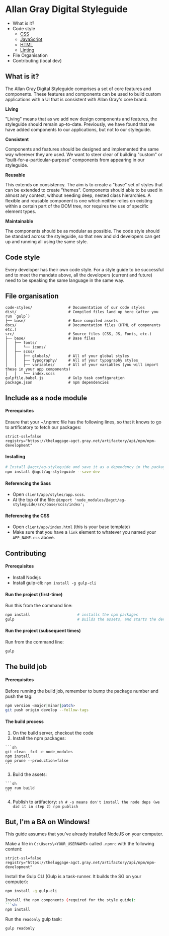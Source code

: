 # Allan Gray Digital Styleguide

- What is it?
- Code style
    - [CSS](code_styles/css)
    - [JavaScript](code_styles/javascript)
    - [HTML](code_styles/html)
    - [Linting](code_styles/linting)
- File Organisation
- Contributing (local dev)

## What is it?
The Allan Gray Digital Styleguide comprises a set of core features and components. These features and components can be used to build custom applications with a UI that is consistent with Allan Gray's core brand.

**Living**

"Living" means that as we add new design components and features, the styleguide should remain up-to-date. Previously, we have found that we have added components to our applications, but not to our styleguide.

**Consistent**

Components and features should be designed and implemented the same way wherever they are used. We want to steer clear of building "custom" or "built-for-a-particular-purpose" components from appearing in our styleguide.

**Reusable**

This extends on consistency. The aim is to create a "base" set of styles that can be extended to create "themes". Components should able to be used in almost any context, without needing deep, nested class hierarchies. A flexible and reusable component is one which neither relies on existing within a certain part of the DOM tree, nor requires the use of specific element types.

**Maintainable**

The components should be as modular as possible. The code style should be standard across the styleguide, so that new and old developers can get up and running all using the same style.

## Code style
Every developer has their own code style. For a style guide to be successful and to meet the mandate above, all the developers (current and future) need to be speaking the same language in the same way.

## File organisation
    code-styles/                # Documentation of our code styles
    dist/                       # Compiled files land up here (after you run `gulp`)
    ├── base/                   # Base compiled assets
    docs/                       # Documentation files (HTML of components etc.)
    src/                        # Source files (CSS, JS, Fonts, etc.)
    ├── base/                   # Base files
    │   ├── fonts/
    │   │   └── icons/
    │   ├── scss/
    │   │   ├── globals/        # All of your global styles
    │   │   ├── typography/     # All of your typography styles
    │   │   ├── variables/      # All of your variables (you will import these in your app components)
    │   │   └── index.scss
    gulpfile.babel.js           # Gulp task configuration
    package.json                # npm dependencies

## Include as a node module
#### Prerequisites
Ensure that your ~/.npmrc file has the following lines, so that it knows to go to artificatory to fetch our packages:
```
strict-ssl=false
registry="https://theluggage-agct.gray.net/artifactory/api/npm/npm-development"
```

#### Installing
```sh
# Install @agct/ag-styleguide and save it as a dependency in the package.json file
npm install @agct/ag-styleguide --save-dev
```

#### Referencing the Sass
- Open `client/app/styles/app.scss`.
- At the top of the file: `@import 'node_modules/@agct/ag-styleguide/src/base/scss/index';`

#### Referencing the CSS
- Open `client/app/index.html` (this is your base template)
- Make sure that you have a `link` element to whatever you named your `APP_NAME.css` above.

## Contributing

#### Prerequisites
- Install Nodejs
- Install gulp-cli: `npm install -g gulp-cli`

#### Run the project (first-time)

Run this from the command line:
```sh
npm install                     # installs the npm packages
gulp                            # Builds the assets, and starts the dev server
```

#### Run the project (subsequent times)

Run from the command line:
```sh
gulp
```

## The build job

#### Prerequisites
Before running the build job, remember to bump the package number and push the tag:

```sh
npm version <major|minor|patch>
git push origin develop --follow-tags
```

#### The build process
  1. On the build server, checkout the code
  2. Install the npm packages:

    ```sh
    git clean -fxd -e node_modules
    npm install
    npm prune --production=false
    ```

  3. Build the assets:

    ```sh
    npm run build
    ```

  4. Publish to artifactory:
    ```sh
    # -s means don't install the node deps (we did it in step 2)
    npm publish
    ```

## But, I'm a BA on Windows!
This guide assumes that you've already installed NodeJS on your computer.

Make a file in `C:\Users\<YOUR_USERNAME>` called `.npmrc` with the following content:
```
strict-ssl=false
registry="https://theluggage-agct.gray.net/artifactory/api/npm/npm-development"
```

Install the Gulp CLI (Gulp is a task-runner. It builds the SG on your computer):
```sh
npm install -g gulp-cli

Install the npm components (required for the style guide):
```sh
npm install
```

Run the `readonly` gulp task:
```sh
gulp readonly
```
